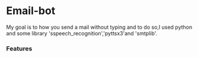 # Email-bot
My goal is to how you send a mail without typing and to do so,I used python and some library 'sspeech_recognition','pyttsx3'and 'smtplib'.

<h3>Features

